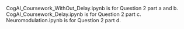 CogAI_Coursework_WithOut_Delay.ipynb is for Question 2 part a and b.
CogAI_Coursework_Delay.ipynb is for Question 2 part c.
Neuromodulation.ipynb is for Question 2 part d.
